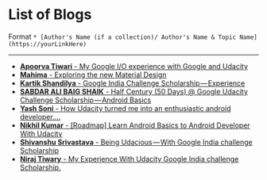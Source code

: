 # List of Blogs
Format `* [Author's Name (if a collection)/ Author's Name & Topic Name](https://yourLinkHere)` 

---
* [**Apoorva Tiwari** - My Google I/O experience with Google and Udacity](https://medium.com/@apoorvatiwari2345/my-google-i-o-experience-with-google-and-udacity-8d31c6cf96fc)
* [**Mahima** - Exploring the new Material Design](https://blog.usejournal.com/exploring-the-new-material-design-82215041f107)
* [**Kartik Shandilya** - Google India Challenge Scholarship — Experience](https://medium.com/@kartikshandilya/google-india-challenge-scholarship-experience-b799adbd2321)
* [**SABDAR ALI BAIG SHAIK** - Half Century (50 Days) @ Google Udacity Challenge Scholarship — Android Basics](https://medium.com/@developer.sabdar/half-century-50-days-google-udacity-challenge-scholarship-android-basics-a3919f53c403)
* [**Yash Soni** - How Udacity turned me into an enthusiastic android developer....](https://medium.com/@yashsoni200786/how-udacity-turned-me-into-an-enthusiastic-android-developer-850e61bfad3f)
* [**Nikhil Kumar** - [Roadmap] Learn Android Basics to Android Developer With Udacity](https://medium.com/@29nikhilsingh/roadmap-learn-android-basics-to-android-developer-with-udacity-fe64fbee491f)
* [**Shivanshu Srivastava** - Being Udacious — With Google India challenge Scholarship](https://medium.com/@srivastava.shivanshu4/being-udacious-with-google-india-challenge-scholarship-7d81fa972d44)
* [**Niraj Tiwary** - My Experience With Udacity Google India challenge Scholarship.
](https://medium.com/@nirajtiwary/my-experience-with-udacity-google-india-challenge-scholarship-bfcc967a5770)
